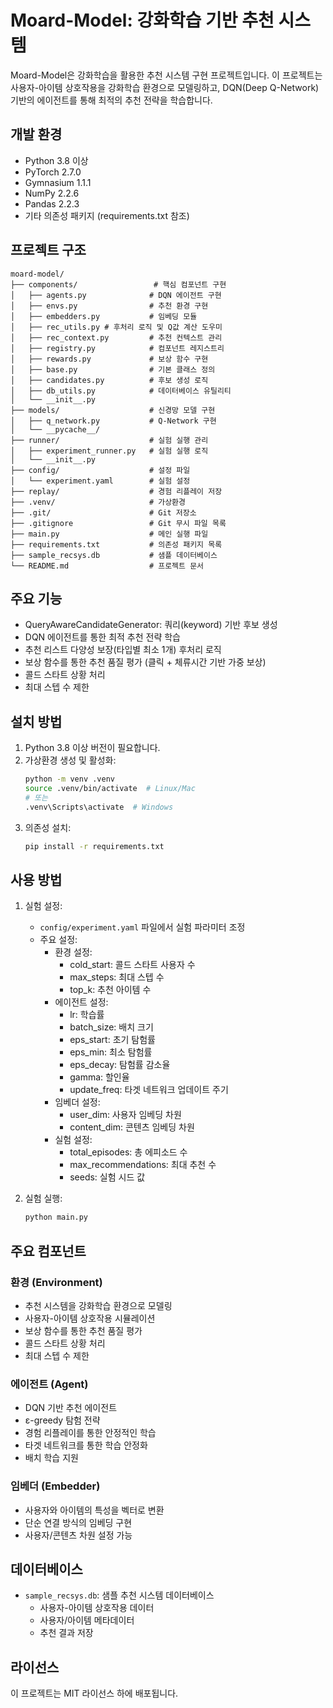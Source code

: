 # Moard-Model: 강화학습 기반 추천 시스템

Moard-Model은 강화학습을 활용한 추천 시스템 구현 프로젝트입니다. 이 프로젝트는 사용자-아이템 상호작용을 강화학습 환경으로 모델링하고, DQN(Deep Q-Network) 기반의 에이전트를 통해 최적의 추천 전략을 학습합니다.

## 개발 환경

- Python 3.8 이상
- PyTorch 2.7.0
- Gymnasium 1.1.1
- NumPy 2.2.6
- Pandas 2.2.3
- 기타 의존성 패키지 (requirements.txt 참조)

## 프로젝트 구조

```
moard-model/
├── components/                 # 핵심 컴포넌트 구현
│   ├── agents.py              # DQN 에이전트 구현
│   ├── envs.py                # 추천 환경 구현
│   ├── embedders.py           # 임베딩 모듈
│   ├── rec_utils.py # 후처리 로직 및 Q값 계산 도우미
│   ├── rec_context.py         # 추천 컨텍스트 관리
│   ├── registry.py            # 컴포넌트 레지스트리
│   ├── rewards.py             # 보상 함수 구현
│   ├── base.py                # 기본 클래스 정의
│   ├── candidates.py          # 후보 생성 로직
│   ├── db_utils.py            # 데이터베이스 유틸리티
│   └── __init__.py
├── models/                    # 신경망 모델 구현
│   ├── q_network.py           # Q-Network 구현
│   └── __pycache__/
├── runner/                    # 실험 실행 관리
│   ├── experiment_runner.py   # 실험 실행 로직
│   └── __init__.py
├── config/                    # 설정 파일
│   └── experiment.yaml        # 실험 설정
├── replay/                    # 경험 리플레이 저장
├── .venv/                     # 가상환경
├── .git/                      # Git 저장소
├── .gitignore                 # Git 무시 파일 목록
├── main.py                    # 메인 실행 파일
├── requirements.txt           # 의존성 패키지 목록
├── sample_recsys.db           # 샘플 데이터베이스
└── README.md                  # 프로젝트 문서
```

## 주요 기능

- QueryAwareCandidateGenerator: 쿼리(keyword) 기반 후보 생성
- DQN 에이전트를 통한 최적 추천 전략 학습
- 추천 리스트 다양성 보장(타입별 최소 1개) 후처리 로직
- 보상 함수를 통한 추천 품질 평가 (클릭 + 체류시간 기반 가중 보상)
- 콜드 스타트 상황 처리
- 최대 스텝 수 제한

## 설치 방법

1. Python 3.8 이상 버전이 필요합니다.
2. 가상환경 생성 및 활성화:
   ```bash
   python -m venv .venv
   source .venv/bin/activate  # Linux/Mac
   # 또는
   .venv\Scripts\activate  # Windows
   ```
3. 의존성 설치:
   ```bash
   pip install -r requirements.txt
   ```

## 사용 방법

1. 실험 설정:
   - `config/experiment.yaml` 파일에서 실험 파라미터 조정
   - 주요 설정:
     - 환경 설정:
       - cold_start: 콜드 스타트 사용자 수
       - max_steps: 최대 스텝 수
       - top_k: 추천 아이템 수
     - 에이전트 설정:
       - lr: 학습률
       - batch_size: 배치 크기
       - eps_start: 초기 탐험률
       - eps_min: 최소 탐험률
       - eps_decay: 탐험률 감소율
       - gamma: 할인율
       - update_freq: 타겟 네트워크 업데이트 주기
     - 임베더 설정:
       - user_dim: 사용자 임베딩 차원
       - content_dim: 콘텐츠 임베딩 차원
     - 실험 설정:
       - total_episodes: 총 에피소드 수
       - max_recommendations: 최대 추천 수
       - seeds: 실험 시드 값

2. 실험 실행:
   ```bash
   python main.py
   ```

## 주요 컴포넌트

### 환경 (Environment)
- 추천 시스템을 강화학습 환경으로 모델링
- 사용자-아이템 상호작용 시뮬레이션
- 보상 함수를 통한 추천 품질 평가
- 콜드 스타트 상황 처리
- 최대 스텝 수 제한

### 에이전트 (Agent)
- DQN 기반 추천 에이전트
- ε-greedy 탐험 전략
- 경험 리플레이를 통한 안정적인 학습
- 타겟 네트워크를 통한 학습 안정화
- 배치 학습 지원

### 임베더 (Embedder)
- 사용자와 아이템의 특성을 벡터로 변환
- 단순 연결 방식의 임베딩 구현
- 사용자/콘텐츠 차원 설정 가능

## 데이터베이스

- `sample_recsys.db`: 샘플 추천 시스템 데이터베이스
  - 사용자-아이템 상호작용 데이터
  - 사용자/아이템 메타데이터
  - 추천 결과 저장

## 라이선스

이 프로젝트는 MIT 라이선스 하에 배포됩니다.
